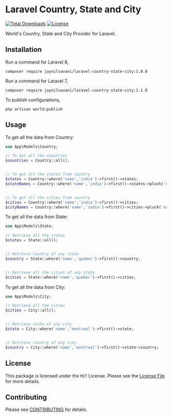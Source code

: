 Laravel Country, State and City
======
[![Total Downloads](https://poser.pugx.org/jaynilsavani/laravel-country-state-city/downloads.svg)](https://packagist.org/packages/jaynilsavani/laravel-country-state-city) [![License](https://poser.pugx.org/jaynilsavani/laravel-country-state-city/license.svg)](https://poser.pugx.org/jaynilsavani/laravel-country-state-city/license.svg)


World's Country, State and City Provider for Laravel.


Installation
-----

Run a command for Laravel 8,

```
composer require jaynilsavani/laravel-country-state-city:1.0.0
```

Run a command for Laravel 7,

```
composer require jaynilsavani/laravel-country-state-city:1.1.0
```

To publish configurations,

```
php artisan world:publish
```


Usage
-----
To get all the data from Country:

```php
use App\Models\Country;

// To get all the countries
$countries = Country::all();


// To get all the states from country
$states = Country::where('name','india')->first()->states; 
$stateNames = Country::where('name','india')->first()->states->pluck('name');


// To get all the cities from country
$cities = Country::where('name','india')->first()->cities; 
$cityNames = Country::where('name','india')->first()->cities->pluck('name');
```

To get all the data from State:

```php
use App\Models\State;

// Retrieve all the states
$states = State::all();


// Retrieve country of any state
$country = State::where('name','quebec')->first()->country; 


// Retrieve all the cities of any state
$cities = State::where('name','quebec')->first()->cities; 
```

To get all the data from City:

```php
use App\Models\City;

// Retrieve all the cities
$cities = City::all();


// Retrieve state of any city
$state = City::where('name','montreal')->first()->state; 


// Retrieve country of any city
$country = City::where('name','montreal')->first()->state->country; 
```

License
-----
This package is licensed under the `MIT` License. Please see the [License File](https://github.com/jaynilsavani/laravel-country-state-city/blob/master/LICENSE) for more details.

Contributing
-----
Please see [CONTRIBUTING](https://github.com/jaynilsavani/laravel-country-state-city/blob/master/CODE_OF_CONDUCT.md) for details.
